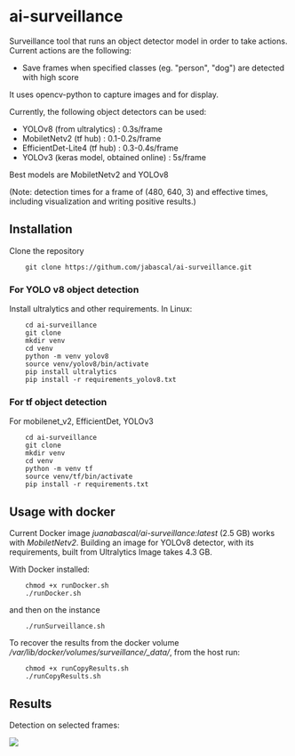 # ai-surveillance
Surveillance tool that runs an object detector model 
in order to take actions. 
Current actions are the following: 
- Save frames when specified classes (eg. "person", "dog") are detected with high score

It uses opencv-python to capture images and for display. 

Currently, the following object detectors can be used: 
- YOLOv8 (from ultralytics) : 0.3s/frame 
- MobiletNetv2 (tf hub) : 0.1-0.2s/frame
- EfficientDet-Lite4 (tf hub) : 0.3-0.4s/frame
- YOLOv3 (keras model, obtained online) : 5s/frame

Best models are MobiletNetv2 and YOLOv8

(Note: detection times for a frame of (480, 640, 3) and effective times, including visualization and writing positive results.)

## Installation

Clone the repository 
```
    git clone https://githum.com/jabascal/ai-surveillance.git
```

### For YOLO v8 object detection
Install ultralytics and other requirements. In Linux: 

```
    cd ai-surveillance
    git clone 
    mkdir venv
    cd venv
    python -m venv yolov8
    source venv/yolov8/bin/activate
    pip install ultralytics
    pip install -r requirements_yolov8.txt
```

### For tf object detection
For mobilenet_v2, EfficientDet, YOLOv3

```
    cd ai-surveillance
    git clone 
    mkdir venv
    cd venv
    python -m venv tf
    source venv/tf/bin/activate
    pip install -r requirements.txt
```

## Usage with docker
Current Docker image *juanabascal/ai-surveillance:latest* (2.5 GB) 
works with *MobiletNetv2*. Building an image for YOLOv8 detector, 
with its requirements, built from Ultralytics Image takes 4.3 GB.

With Docker installed: 

```
    chmod +x runDocker.sh
    ./runDocker.sh
```
and then on the instance
```
    ./runSurveillance.sh
```

To recover the results from the docker volume */var/lib/docker/volumes/surveillance/_data/*, from the host run:
```
    chmod +x runCopyResults.sh
    ./runCopyResults.sh
```

## Results
Detection on selected frames:

![](https://github.com/jabascal/ai-surveillance/blob/main/figures/ai_surv_objDet_1_2_3.png)

